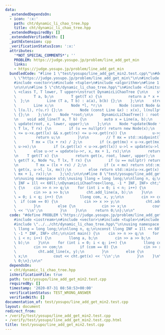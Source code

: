 ```yaml
---
data:
  _extendedDependsOn:
  - icon: ':x:'
    path: cht/dynamic_li_chao_tree.hpp
    title: cht/dynamic_li_chao_tree.hpp
  _extendedRequiredBy: []
  _extendedVerifiedWith: []
  _pathExtension: cpp
  _verificationStatusIcon: ':x:'
  attributes:
    '*NOT_SPECIAL_COMMENTS*': ''
    PROBLEM: https://judge.yosupo.jp/problem/line_add_get_min
    links:
    - https://judge.yosupo.jp/problem/line_add_get_min
  bundledCode: "#line 1 \"test/yosupo/line_add_get_min2.test.cpp\"\n#define PROBLEM\
    \ \"https://judge.yosupo.jp/problem/line_add_get_min\"\n\n#include <iostream>\n\
    #include <vector>\n#include <tuple>\n#include <algorithm>\n#line 1 \"cht/dynamic_li_chao_tree.hpp\"\
    \n\n\n\n#line 5 \"cht/dynamic_li_chao_tree.hpp\"\n#include <limits>\n\ntemplate\
    \ <class T, T lower, T upper>\nstruct DynamicLiChaoTree {\n\n    struct Line {\n\
    \        T a, b;\n        T get(T x) {\n            return a * x + b;\n      \
    \  };\n        Line (T a, T b) : a(a), b(b) {};\n    };\n\n    struct Node {\n\
    \        Line x;\n        Node *l, *r;\n        Node (const Node &u) : x(u.x),\
    \ l(u.l), r(u.r) {};\n        Node (const Line &x) : x(x), l(nullptr), r(nullptr)\
    \ {};\n    };\n\n    Node *root;\n\n    DynamicLiChaoTree() : root(nullptr) {};\n\
    \n    void add_line(T a, T b) {\n        auto x = Line(a, b);\n        root =\
    \ update(root, x, lower, upper);\n    };\n\n    Node *update(Node *u, Line &x,\
    \ T lx, T rx) {\n        if (u == nullptr) return new Node(x);\n        if (x.get(lx)\
    \ <= u->x.get(lx) && x.get(rx) <= u->x.get(rx)) {\n            u->x = x;\n   \
    \         return u;\n        }\n\n        // T mx = std::midpoint(lx, rx);\n \
    \       T mx = (lx + rx) / 2;\n        if (x.get(mx) < u->x.get(mx)) std::swap(x,\
    \ u->x);\n        if (x.get(lx) < u->x.get(lx)) u->l = update(u->l, x, lx, mx);\n\
    \        else u->r = update(u->r, x, mx + 1, rx);\n\n        return u;\n    };\n\
    \n    T get(T x) {\n        return get(x, root, lower, upper);\n    };\n    T\
    \ get(T x, Node *u, T lx, T rx) {\n        if (u == nullptr) return std::numeric_limits<T>::max();\n\
    \n        T mx = (lx + rx) / 2;\n        if (x < mx) return std::min(u->x.get(x),\
    \ get(x, u->l, lx, mx));\n        else return std::min(u->x.get(x), get(x, u->r,\
    \ mx + 1, rx));\n    };\n};\n\n\n#line 8 \"test/yosupo/line_add_get_min2.test.cpp\"\
    \n\nusing namespace std;\nusing llong = long long;\n\nllong n, q;\n\nconst llong\
    \ INF = 1ll << 60ll;\nDynamicLiChaoTree<llong, -1 * INF, INF> cht;\n\nint main()\
    \ {\n    cin >> n >> q;\n    for (int i = 0; i < n; i++) {\n        llong a, b;\n\
    \        cin >> a >> b;\n        cht.add_line(a, b);\n    }\n\n    for (int i\
    \ = 0; i < q; i++) {\n        llong com, x, y;\n\n        cin >> com;\n      \
    \  if (com == 0) {\n            cin >> x >> y;\n            cht.add_line(x, y);\n\
    \        }\n        else {\n            cin >> x;\n            cout << cht.get(x)\
    \ << '\\n';\n        }\n    }\n\n    return 0;\n};\n\n"
  code: "#define PROBLEM \"https://judge.yosupo.jp/problem/line_add_get_min\"\n\n\
    #include <iostream>\n#include <vector>\n#include <tuple>\n#include <algorithm>\n\
    #include \"../../cht/dynamic_li_chao_tree.hpp\"\n\nusing namespace std;\nusing\
    \ llong = long long;\n\nllong n, q;\n\nconst llong INF = 1ll << 60ll;\nDynamicLiChaoTree<llong,\
    \ -1 * INF, INF> cht;\n\nint main() {\n    cin >> n >> q;\n    for (int i = 0;\
    \ i < n; i++) {\n        llong a, b;\n        cin >> a >> b;\n        cht.add_line(a,\
    \ b);\n    }\n\n    for (int i = 0; i < q; i++) {\n        llong com, x, y;\n\n\
    \        cin >> com;\n        if (com == 0) {\n            cin >> x >> y;\n  \
    \          cht.add_line(x, y);\n        }\n        else {\n            cin >>\
    \ x;\n            cout << cht.get(x) << '\\n';\n        }\n    }\n\n    return\
    \ 0;\n};\n\n"
  dependsOn:
  - cht/dynamic_li_chao_tree.hpp
  isVerificationFile: true
  path: test/yosupo/line_add_get_min2.test.cpp
  requiredBy: []
  timestamp: '2020-07-31 08:58:53+00:00'
  verificationStatus: TEST_WRONG_ANSWER
  verifiedWith: []
documentation_of: test/yosupo/line_add_get_min2.test.cpp
layout: document
redirect_from:
- /verify/test/yosupo/line_add_get_min2.test.cpp
- /verify/test/yosupo/line_add_get_min2.test.cpp.html
title: test/yosupo/line_add_get_min2.test.cpp
---
```

